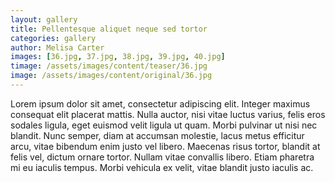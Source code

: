 ```yaml
---
layout: gallery
title: Pellentesque aliquet neque sed tortor
categories: gallery
author: Melisa Carter
images: [36.jpg, 37.jpg, 38.jpg, 39.jpg, 40.jpg]
timage: /assets/images/content/teaser/36.jpg
image: /assets/images/content/original/36.jpg
---
```

<p>Lorem ipsum dolor sit amet, consectetur adipiscing elit. Integer maximus consequat
elit placerat mattis. Nulla auctor, nisi vitae luctus varius, felis eros sodales
ligula, eget euismod velit ligula ut quam. Morbi pulvinar ut nisi nec blandit.
Nunc semper, diam at accumsan molestie, lacus metus efficitur arcu, vitae bibendum enim
justo vel libero. Maecenas risus tortor, blandit at felis vel, dictum ornare tortor.
Nullam vitae convallis libero. Etiam pharetra mi eu iaculis tempus. Morbi vehicula ex
velit, vitae blandit justo iaculis ac.</p>
